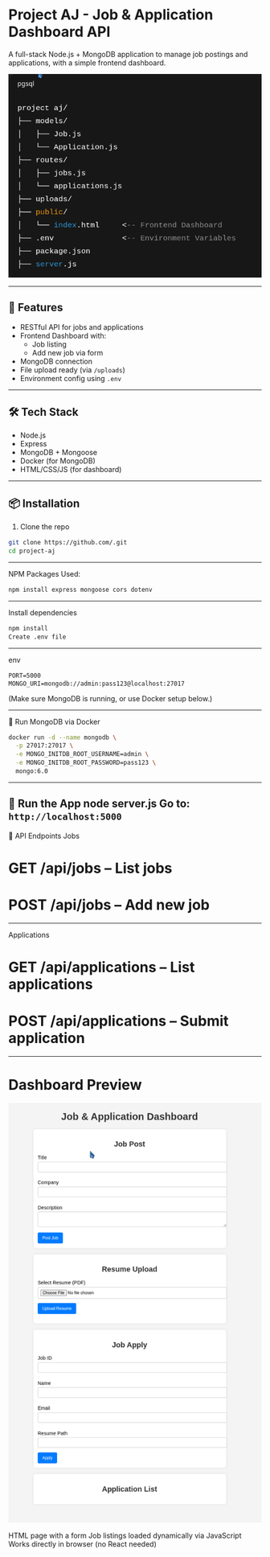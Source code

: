 # Project AJ - Job & Application Dashboard API

A full-stack Node.js + MongoDB application to manage job postings and applications, with a simple frontend dashboard.

![](img/str.png)

---

## 🚀 Features

- RESTful API for jobs and applications
- Frontend Dashboard with:
  - Job listing
  - Add new job via form
- MongoDB connection
- File upload ready (via `/uploads`)
- Environment config using `.env`

---

## 🛠 Tech Stack

- Node.js
- Express
- MongoDB + Mongoose
- Docker (for MongoDB)
- HTML/CSS/JS (for dashboard)

---

## 📦 Installation

1. Clone the repo

```bash
git clone https://github.com/.git
cd project-aj
```
---
NPM Packages Used:

```bash
npm install express mongoose cors dotenv
```
---
Install dependencies

```bash
npm install
Create .env file
```
---
env
```
PORT=5000
MONGO_URI=mongodb://admin:pass123@localhost:27017
```
(Make sure MongoDB is running, or use Docker setup below.)

---

🐳 Run MongoDB via Docker
```bash
docker run -d --name mongodb \
  -p 27017:27017 \
  -e MONGO_INITDB_ROOT_USERNAME=admin \
  -e MONGO_INITDB_ROOT_PASSWORD=pass123 \
  mongo:6.0
```
---
🚀 Run the App
node server.js
Go to: ```http://localhost:5000```
---
📁 API Endpoints
Jobs
# GET /api/jobs – List jobs

# POST /api/jobs – Add new job

---

Applications

# GET /api/applications – List applications

# POST /api/applications – Submit application

---

# Dashboard Preview

![img](img/pp.png)



HTML page with a form
Job listings loaded dynamically via JavaScript
Works directly in browser (no React needed)

